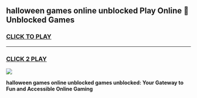 
## halloween games online unblocked Play Online 👋 Unblocked Games
<h3>
<a href="https://premium.freeplayer.one?title=halloween_games_online_unblocked&ref=19F">CLICK TO PLAY</a></h3>
<hr>

<h3>
<a href="https://premium.freeplayer.one?title=halloween_games_online_unblocked&ref=19F">CLICK 2 PLAY</a>
  
</h3>

<a href="https://premium.freeplayer.one?title=halloween_games_online_unblocked&ref=19F"><img src="https://clearcache.store/games.png"></a>


**halloween games online unblocked games unblocked: Your Gateway to Fun and Accessible Online Gaming**
